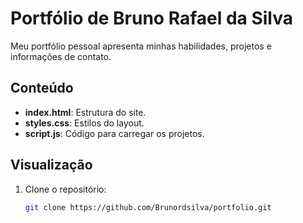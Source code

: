 # Portfólio de Bruno Rafael da Silva

Meu portfólio pessoal apresenta minhas habilidades, projetos e informações de contato.

## Conteúdo

- **index.html**: Estrutura do site.
- **styles.css**: Estilos do layout.
- **script.js**: Código para carregar os projetos.

## Visualização

1. Clone o repositório:
   ```bash
   git clone https://github.com/Brunordsilva/portfolio.git
